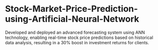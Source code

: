 # Stock-Market-Price-Prediction-using-Artificial-Neural-Network
Developed and deployed an advanced forecasting system using ANN technology, enabling real-time stock price predictions based on historical data analysis, resulting in a 30% boost in investment returns for clients.
